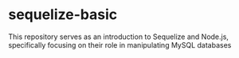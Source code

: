 # sequelize-basic
This repository serves as an introduction to Sequelize and Node.js, specifically focusing on their role in manipulating MySQL databases

